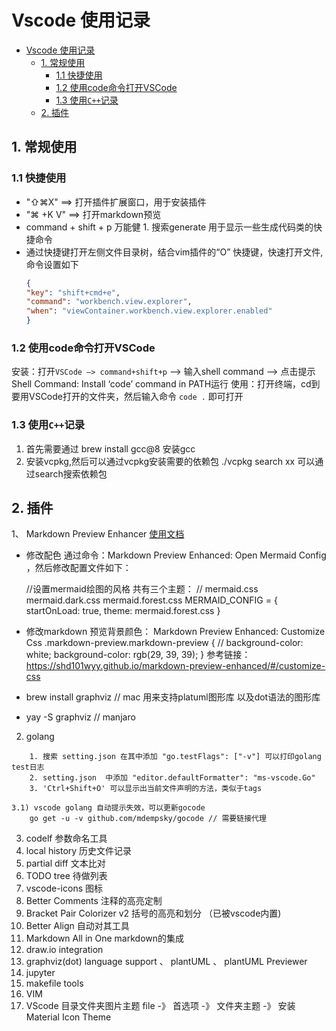 # Vscode 使用记录


<!-- @import "[TOC]" {cmd="toc" depthFrom=1 depthTo=6 orderedList=false} -->

<!-- code_chunk_output -->

- [Vscode 使用记录](#vscode-使用记录)
  - [1. 常规使用](#1-常规使用)
    - [1.1 快捷使用](#11-快捷使用)
    - [1.2 使用code命令打开VSCode](#12-使用code命令打开vscode)
    - [1.3 使用``C++``记录](#13-使用c记录)
  - [2. 插件](#2-插件)

<!-- /code_chunk_output -->


## 1. 常规使用

### 1.1 快捷使用

-  "⇧⌘X" ==> 打开插件扩展窗口，用于安装插件
-  "⌘ +K  V" ==> 打开markdown预览
-  command + shift + p 万能健
        1. 搜索generate  用于显示一些生成代码类的快捷命令
-  通过快捷键打开左侧文件目录树，结合vim插件的“O” 快捷键，快速打开文件,命令设置如下
    ```json
    {
    "key": "shift+cmd+e",
    "command": "workbench.view.explorer",
    "when": "viewContainer.workbench.view.explorer.enabled"
    } 
    ```


### 1.2 使用code命令打开VSCode

安装：打开``VSCode –> command+shift+p`` –> 输入shell command –> 点击提示Shell Command: Install ‘code’ command in PATH运行
使用：打开终端，cd到要用VSCode打开的文件夹，然后输入命令 ``code .`` 即可打开

### 1.3 使用``C++``记录

1. 首先需要通过 brew install gcc@8 安装gcc
2. 安装vcpkg,然后可以通过vcpkg安装需要的依赖包
        ./vcpkg search xx 可以通过search搜索依赖包

## 2. 插件

1、 Markdown Preview Enhancer   [使用文档](https://shd101wyy.github.io/markdown-preview-enhanced/#/zh-cn/diagrams)

  * 修改配色 通过命令：Markdown Preview Enhanced: Open Mermaid Config ，然后修改配置文件如下：
 
     //设置mermaid绘图的风格 共有三个主题：
    // mermaid.css mermaid.dark.css  mermaid.forest.css
    MERMAID_CONFIG = {
        startOnLoad: true,
        theme: mermaid.forest.css
    }

  * 修改markdown 预览背景颜色： Markdown Preview Enhanced: Customize Css
      .markdown-preview.markdown-preview {
      // background-color: white;
      background-color: rgb(29, 39, 39);
      }
      参考链接：https://shd101wyy.github.io/markdown-preview-enhanced/#/customize-css

  * brew install graphviz   // mac 用来支持platuml图形库 以及dot语法的图形库
  * yay -S graphviz // manjaro

2. golang 

```
    1. 搜索 setting.json 在其中添加 "go.testFlags": ["-v"] 可以打印golang test日志
    2. setting.json  中添加 "editor.defaultFormatter": "ms-vscode.Go"
    3. 'Ctrl+Shift+O' 可以显示出当前文件声明的方法，类似于tags

```
    3.1) vscode golang 自动提示失效，可以更新gocode
        go get -u -v github.com/mdempsky/gocode // 需要链接代理

3. codelf 参数命名工具
4. local history 历史文件记录
5. partial diff  文本比对
6. TODO tree  待做列表
7. vscode-icons  图标
8. Better Comments 注释的高亮定制
9. Bracket Pair Colorizer v2 括号的高亮和划分 （已被vscode内置)
10. Better Align  自动对其工具
11. Markdown All in One  markdown的集成
12. draw.io integration
13. graphviz(dot) language support 、 plantUML 、 plantUML Previewer
14. jupyter
15. makefile tools
16. VIM 
17. VScode 目录文件夹图片主题
    file -》 首选项 -》 文件夹主题 -》 安装 Material Icon Theme
